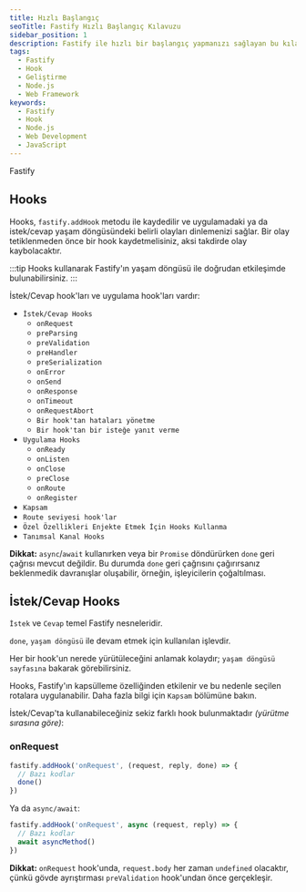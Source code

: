 ```yaml
---
title: Hızlı Başlangıç
seoTitle: Fastify Hızlı Başlangıç Kılavuzu
sidebar_position: 1
description: Fastify ile hızlı bir başlangıç yapmanızı sağlayan bu kılavuz, yaşam döngüsü ve hook kullanımı hakkında kapsamlı bilgiler sunmaktadır.
tags: 
  - Fastify
  - Hook
  - Geliştirme
  - Node.js
  - Web Framework
keywords: 
  - Fastify
  - Hook
  - Node.js
  - Web Development
  - JavaScript
---
```

Fastify

## Hooks

Hooks, `fastify.addHook` metodu ile kaydedilir ve uygulamadaki ya da istek/cevap yaşam döngüsündeki belirli olayları dinlemenizi sağlar. Bir olay tetiklenmeden önce bir hook kaydetmelisiniz, aksi takdirde olay kaybolacaktır.

:::tip
Hooks kullanarak Fastify'ın yaşam döngüsü ile doğrudan etkileşimde bulunabilirsiniz.
:::

İstek/Cevap hook'ları ve uygulama hook'ları vardır:

- `İstek/Cevap Hooks`
  - `onRequest`
  - `preParsing`
  - `preValidation`
  - `preHandler`
  - `preSerialization`
  - `onError`
  - `onSend`
  - `onResponse`
  - `onTimeout`
  - `onRequestAbort`
  - `Bir hook'tan hataları yönetme`
  - `Bir hook'tan bir isteğe yanıt verme`
- `Uygulama Hooks`
  - `onReady`
  - `onListen`
  - `onClose`
  - `preClose`
  - `onRoute`
  - `onRegister`
- `Kapsam`
- `Route seviyesi hook'lar`
- `Özel Özellikleri Enjekte Etmek İçin Hooks Kullanma`
- `Tanımsal Kanal Hooks`

**Dikkat:** `async`/`await` kullanırken veya bir `Promise` döndürürken `done` geri çağrısı mevcut değildir. Bu durumda `done` geri çağrısını çağırırsanız beklenmedik davranışlar oluşabilir, örneğin, işleyicilerin çoğaltılması.

## İstek/Cevap Hooks

`İstek` ve `Cevap` temel Fastify nesneleridir.

`done`, `yaşam döngüsü` ile devam etmek için kullanılan işlevdir.

Her bir hook'un nerede yürütüleceğini anlamak kolaydır; `yaşam döngüsü sayfasına` bakarak görebilirsiniz.

Hooks, Fastify'ın kapsülleme özelliğinden etkilenir ve bu nedenle seçilen rotalara uygulanabilir. Daha fazla bilgi için `Kapsam` bölümüne bakın.

İstek/Cevap'ta kullanabileceğiniz sekiz farklı hook bulunmaktadır *(yürütme sırasına göre)*:

### onRequest
```js
fastify.addHook('onRequest', (request, reply, done) => {
  // Bazı kodlar
  done()
})
```
Ya da `async/await`:
```js
fastify.addHook('onRequest', async (request, reply) => {
  // Bazı kodlar
  await asyncMethod()
})
```

**Dikkat:** `onRequest` hook'unda, `request.body` her zaman `undefined` olacaktır, çünkü gövde ayrıştırması `preValidation` hook'undan önce gerçekleşir.